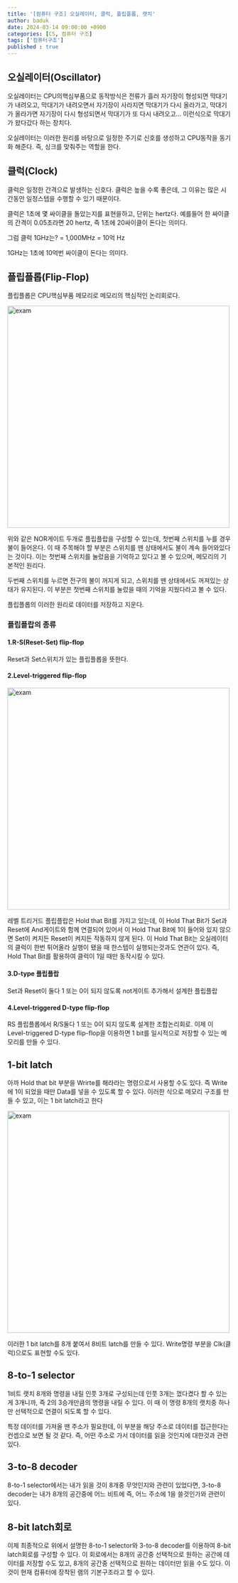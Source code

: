 ```yaml
---
title: '[컴퓨터 구조] 오실레이터, 클럭, 플립플롭, 랫치'
author: baduk
date: 2024-03-14 09:00:00 +0900
categories: [CS, 컴퓨터 구조]
tags: ['컴퓨터구조']
published : true
---
```


## 오실레이터(Oscillator)
오실레이터는 CPU의핵심부품으로 동작방식은 전류가 흘러 자기장이 형성되면 막대기가 내려오고,  막대기가 내려오면서 자기장이 사라지면 막대기가 다시 올라가고, 막대기가 올라가면 자기장이 다시 형성되면서 막대기가 또 다시 내려오고… 이런식으로 막대기가 왔다갔다 하는 장치다.

오실레이터는 이러한 원리를 바탕으로 일정한 주기로 신호를 생성하고 CPU동작을 동기화 해준다. 즉, 싱크를 맞춰주는 역할을 한다. 

## 클럭(Clock)
클럭은 일정한 간격으로 발생하는 신호다. 클럭은 높을 수록 좋은데, 그 이유는 많은 시간동안 일정스텝을 수행할 수 있기 때문이다.

클럭은 1초에 몇 싸이클을 돌았는지를 표현을하고, 단위는 hertz다. 예를들어 한 싸이클의 간격이 0.05초라면 20 hertz, 즉 1초에 20싸이클이 돈다는 의미다.

그럼 클럭 1GHz는? = 1,000MHz = 10억 Hz 

1GHz는 1초에 10억번 싸이클이 돈다는 의미다.

## 플립플롭(Flip-Flop)
플립플롭은 CPU핵심부품 메모리로 메모리의 핵심적인 논리회로다.

<img src='https://lh3.googleusercontent.com/pw/AP1GczOOGvN1nOmEDkZ0vDXLPiTjRGO4IfqNS7WNjyVdD456ilJRnYwY5JUO6ruz_ozQVRbyMD3DP4HM9R5taG7u8T0Oi5x399kzj8lf3CO16Wg9fJEEsEG03t2wT20JNG82SBvf5oE9lx85iIEXyQenFdFK=w1154-h678-s-no-gm?authuser=0' alt = 'exam' width=500>

위와 같은 NOR게이트 두개로 플립플랍을 구성할 수 있는데, 첫번째 스위치를 누를 경우 불이 들어온다. 이 때 주목해야 할 부분은 스위치를 뗀 상태에서도 불이 계속 들어와있다는 것이다. 이는 첫번째 스위치를 눌렀음을 기억하고 있다고 볼 수 있으며, 메모리의 기본적인 원리다.

두번째 스위치를 누르면 전구의 불이 꺼지게 되고, 스위치를 뗀 상태에서도 꺼져있는 상태가 유지된다. 이 부분은 첫번째 스위치를 눌렀을 때의 기억을 지웠다라고 볼 수 있다.

플립플롭의 이러한 원리로 데이터를 저장하고 지운다.

### 플립플랍의 종류

#### 1.R-S(Reset-Set) flip-flop
Reset과 Set스위치가 있는 플립플롭을 뜻한다.

#### 2.Level-triggered flip-flop
<img src='https://lh3.googleusercontent.com/pw/AP1GczPzdbXxPsxkTfg3Q2JcvRThcAloT_F8fxvbEL_fpBlUBk9qVvM9azQ7_UF_cs6zx-K_dOsPOFRSVJ_IKTFPxFg_AyCT1VM_kJgXv2D-VvndpTm3BwNEZFExmxtUSzfR8clkYuZ3FFy4vPmoYLlWroAI=w1122-h1062-s-no-gm?authuser=0' alt='exam' width=500>

레벨 트리거드 플립플랍은 Hold that Bit를 가지고 있는데, 이 Hold That Bit가 Set과 Reset에 And게이트와 함께 연결되어 있어서 이 Hold That Bit에 1이 들어와 있지 않으면 Set이 켜지든 Reset이 켜지든 작동하지 않게 된다. 이 Hold That Bit는 오실레이터의 클럭이 한번 튀어올라 실행이 됐을 때 한스텝이 실행되는것과도 연관이 있다. 즉, Hold That Bit를 활용하여 클럭이 1일 때만 동작시킬 수 있다.

#### 3.D-type 플립플랍
Set과 Reset이 둘다 1 또는 0이 되지 않도록 not게이트 추가해서 설계한 플립플랍

#### 4.Level-triggered D-type flip-flop
RS 플립플롭에서 R/S둘다 1 또는 0이 되지 않도록 설계한 조합논리회로. 이제 이 Level-triggered D-type flip-flop을 이용하면 1 bit를 일시적으로 저장할 수 있는 메모리를 만들 수 있다.

## 1-bit latch
아까 Hold that bit 부분을 Wrirte를 해라라는 명령으로서 사용할 수도 있다. 즉 Write에 1이 되었을 때만 Data를 넣을 수 있도록 할 수 있다. 이러한 식으로 메모리 구조를 만들 수 있고, 이는 1 bit latch라고 한다

<img src='https://lh3.googleusercontent.com/pw/AP1GczO-YzAqJ-aUGbCBkT5YAWpzlq_ZYC3t7q3cKrzSTwBnav70lkEzbue8Hewozu08vVT5st2q_t1ZLSgNJHVVcs1XjzW8afOd6j6EBipYhs3SNawoOc9TC1jgjffpfTybhQAUEIbHVr0RgxO17xJs5Ux2=w800-h772-s-no-gm?authuser=0' alt='exam' width=500>

이러한 1 bit latch를 8개 붙여서 8비트 latch를 만들 수 있다. Write명령 부분을 Clk(클럭)으로도 표현할 수도 있다.

## 8-to-1 selector
1비트 랫치 8개와 명령을 내릴 인풋 3개로 구성되는데 인풋 3개는 껐다켰다 할 수 있는게 3개니까, 즉 2의 3승개만큼의 명령을 내릴 수 있다. 이 때 이 명령 8개의 랫치중 하나만 선택적으로 연결이 되도록 할 수 있다.

특정 데이터를 가져올 땐 주소가 필요한데, 이 부분을 해당 주소로 데이터를 접근한다는 컨셉으로 보면 될 것 같다. 즉, 어떤 주소로 가서 데이터를 읽을 것인지에 대한것과 관련있다.

## 3-to-8 decoder
8-to-1 selector에서는 내가 읽을 것이 8개중 무엇인지와 관련이 있었다면, 3-to-8 decoder는 내가 8개의 공간중에 어느 비트에 즉, 어느 주소에 1을 쓸것인가와 관련이 있다.

## 8-bit latch회로
이제 최종적으로 위에서 설명한 8-to-1 selector와 3-to-8 decoder를 이용하여 8-bit latch회로를 구성할 수 있다. 이 회로에서는 8개의 공간중 선택적으로 원하는 공간에 데이터를 저장할 수도 있고, 8개의 공간중 선택적으로 원하는 데이터만 읽을 수도 있다. 이것이 현재 컴퓨터에 장착된 램의 기본구조라고 할 수 있다.